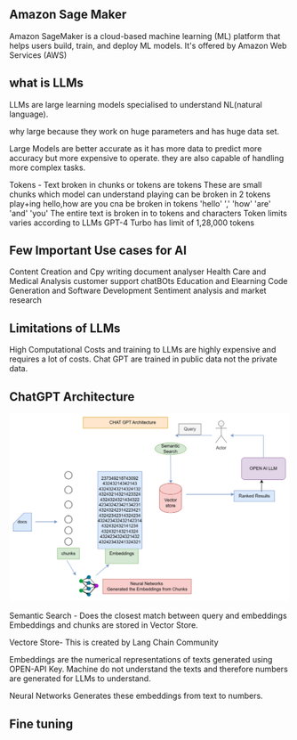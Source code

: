 **Amazon Sage Maker**
----------------------
Amazon SageMaker is a cloud-based machine learning (ML) platform that helps users build, train, and 
deploy ML models. It's offered by Amazon Web Services (AWS)


**what is LLMs**
----------------
LLMs are large learning models specialised to understand NL(natural language).

why large because they work on huge parameters and has huge data set.

Large Models are better accurate as it has more data to predict more accuracy 
but more expensive to operate. they are also capable of handling more complex tasks.

Tokens - Text broken in chunks or tokens are tokens
        These are small chunks which model can understand
        playing can be broken in 2 tokens play+ing
        hello,how are you cna be broken in tokens 'hello' ',' 'how' 'are' 'and' 'you'
        The entire text is broken in to tokens and characters
        Token limits varies according to LLMs 
        GPT-4 Turbo has limit of 1,28,000 tokens

**Few Important Use cases for AI**
----------------------------------

Content Creation and Cpy writing
document analyser
Health Care and Medical Analysis
customer support chatBOts
Education and Elearning
Code Generation and Software Development
Sentiment analysis and market research

**Limitations of LLMs**
-----------------------
High Computational Costs and training to LLMs are highly expensive and requires a lot of costs.
Chat GPT are trained in public data not the private data.


**ChatGPT Architecture**
-------------------------

![img_2.png](img_2.png)

Semantic Search - Does the closest match between query and embeddings
                  Embeddings and chunks are stored in Vector Store.

Vectore Store- This is created by Lang Chain Community

Embeddings are the numerical representations of texts generated using OPEN-API Key.
Machine do not understand the texts and therefore numbers are generated for LLMs to understand.

Neural Networks Generates these embeddings from text to numbers.


**Fine tuning**
--------------------


                    

















